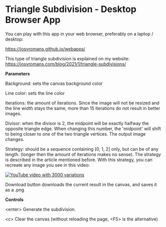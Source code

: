 # Triangle Subdivision - Desktop Browser App
You can play with this app in your web browser, preferably on a laptop / desktop:

https://josvromans.github.io/webapps/

This type of triangle subdivision is explained on my website:
https://josvromans.com/blog/2021/1/triangle-subdivisions/


**Parameters**

Background: sets the canvas background color

Line color: sets the line color

Iterations: the amount of iterations. Since the image will not be resized and the line width stays the same, more than 15 iterations do not result in better images.

Divisor: when the divisor is 2, the midpoint will be exactly halfway the opposite triangle edge. 
When changing this number, the 'midpoint' will shift to being closer to one of the two triangle vertices. The output image changes.

Strategy: should be a sequence containing [0, 1, 2] only, but can be of any length. (longer then the amount of iterations makes no sense).
The strategy is described in the article mentioned before. With this strategy, you can recreate any image you see in this video:

[![YouTube video with 3000 variations](https://img.youtube.com/vi/pFiiVXwEKnA/0.jpg)](https://youtu.be/pFiiVXwEKnA)

Download button downloads the current result in the canvas, and saves it as a .png


**Controls**

&lt;enter&gt; Generate the subdivision.

&lt;c&gt; Clear the canvas (without reloading the page, &lt;F5&gt; is the alternative)

